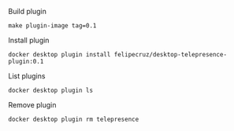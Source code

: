 Build plugin

```cli
make plugin-image tag=0.1
```

Install plugin

```cli
docker desktop plugin install felipecruz/desktop-telepresence-plugin:0.1
```

List plugins

```cli
docker desktop plugin ls
```

Remove plugin

```cli
docker desktop plugin rm telepresence
```
